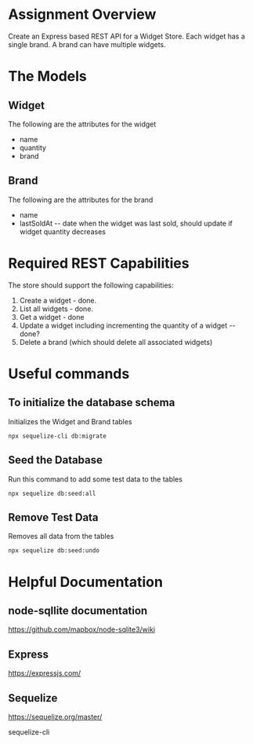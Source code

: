 # Assignment Overview
Create an Express based REST API for a Widget Store. Each widget has a single brand. A brand can have multiple widgets.

# The Models

## Widget

The following are the attributes for the widget
* name
* quantity
* brand

## Brand

The following are the attributes for the brand
* name
* lastSoldAt -- date when the widget was last sold, should update if widget quantity decreases

# Required REST Capabilities

The store should support the following capabilities:

1. Create a widget - done.
1. List all widgets - done.
2. Get a widget - done
3. Update a widget including incrementing the quantity of a widget -- done?
4. Delete a brand (which should delete all associated widgets)

# Useful commands

## To initialize the database schema

Initializes the Widget and Brand tables

```
npx sequelize-cli db:migrate
```

## Seed the Database

Run this command to add some test data to the tables

```
npx sequelize db:seed:all
```

## Remove Test Data

Removes all data from the tables

```
npx sequelize db:seed:undo
```

# Helpful Documentation

## node-sqllite documentation

https://github.com/mapbox/node-sqlite3/wiki

## Express

https://expressjs.com/

## Sequelize

https://sequelize.org/master/

sequelize-cli


